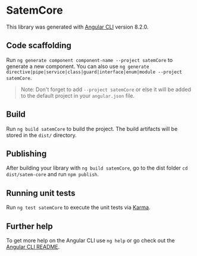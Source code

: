 # SatemCore

This library was generated with [Angular CLI](https://github.com/angular/angular-cli) version 8.2.0.

## Code scaffolding

Run `ng generate component component-name --project satemCore` to generate a new component. You can also use `ng generate directive|pipe|service|class|guard|interface|enum|module --project satemCore`.
> Note: Don't forget to add `--project satemCore` or else it will be added to the default project in your `angular.json` file. 

## Build

Run `ng build satemCore` to build the project. The build artifacts will be stored in the `dist/` directory.

## Publishing

After building your library with `ng build satemCore`, go to the dist folder `cd dist/satem-core` and run `npm publish`.

## Running unit tests

Run `ng test satemCore` to execute the unit tests via [Karma](https://karma-runner.github.io).

## Further help

To get more help on the Angular CLI use `ng help` or go check out the [Angular CLI README](https://github.com/angular/angular-cli/blob/master/README.md).
